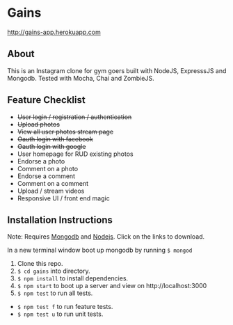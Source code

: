 Gains
=====

http://gains-app.herokuapp.com


About
-----

This is an Instagram clone for gym goers built with NodeJS, ExpresssJS and Mongodb. Tested with Mocha, Chai and ZombieJS.

Feature Checklist
--------------

- <s>User login / registration / authentication</s>
- <s>Upload photos</s>
- <s>View all user photos stream page</s>
- <s>Oauth login with facebook</s>
- <s>Oauth login with google</s>
- User homepage for RUD existing photos
- Endorse a photo
- Comment on a photo
- Endorse a comment
- Comment on a comment
- Upload / stream videos
- Responsive UI / front end magic

Installation Instructions
-------------------------

Note: Requires [Mongodb](https://www.mongodb.com/download-center?jmp=nav#community) and [Nodejs](https://nodejs.org/en/download/). Click on the links to download.

In a new terminal window boot up mongodb by running ``$ mongod``

1. Clone this repo.
2. ``$ cd gains`` into directory.
3. ``$ npm install`` to install dependencies.
4. ``$ npm start`` to boot up a server and view on http://localhost:3000
5. ``$ npm test`` to run all tests.
  - ``$ npm test f`` to run feature tests.
  - ``$ npm test u`` to run unit tests.
